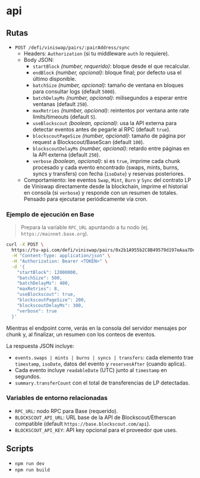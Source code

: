 # api

## Rutas

- `POST /defi/viniswap/pairs/:pairAddress/sync`
  - Headers: `Authorization` (si tu middleware `auth` lo requiere).
  - Body JSON:
    - `startBlock` *(number, requerido)*: bloque desde el que recalcular.
    - `endBlock` *(number, opcional)*: bloque final; por defecto usa el último disponible.
    - `batchSize` *(number, opcional)*: tamaño de ventana en bloques para consultar logs (default `5000`).
    - `batchDelayMs` *(number, opcional)*: milisegundos a esperar entre ventanas (default `250`).
    - `maxRetries` *(number, opcional)*: reintentos por ventana ante rate limits/timeouts (default `5`).
    - `useBlockscout` *(boolean, opcional)*: usa la API externa para detectar eventos antes de pegarle al RPC (default `true`).
    - `blockscoutPageSize` *(number, opcional)*: tamaño de página por request a Blockscout/BaseScan (default `100`).
    - `blockscoutDelayMs` *(number, opcional)*: retardo entre páginas en la API externa (default `250`).
    - `verbose` *(boolean, opcional)*: si es `true`, imprime cada chunk procesado y cada evento encontrado (swaps, mints, burns, syncs y transfers) con fecha (`isoDate`) y reservas posteriores.
  - Comportamiento: lee eventos `Swap`, `Mint`, `Burn` y `Sync` del contrato LP de Viniswap directamente desde la blockchain, imprime el historial en consola (si `verbose`) y responde con un resumen de totales. Pensado para ejecutarse periódicamente vía cron.

### Ejemplo de ejecución en Base

> Prepara la variable `RPC_URL` apuntando a tu nodo (ej. `https://mainnet.base.org`).

```bash
curl -X POST \
  https://tu-api.com/defi/viniswap/pairs/0x2b1A955b2C8B49579d197eAaa7DcE7DBC7b4dA23/sync \
  -H "Content-Type: application/json" \
  -H "Authorization: Bearer <TOKEN>" \
  -d '{
    "startBlock": 12000000,
    "batchSize": 500,
    "batchDelayMs": 400,
    "maxRetries": 8,
    "useBlockscout": true,
    "blockscoutPageSize": 200,
    "blockscoutDelayMs": 300,
    "verbose": true
  }'
```

Mientras el endpoint corre, verás en la consola del servidor mensajes por chunk y, al finalizar, un resumen con los conteos de eventos.

La respuesta JSON incluye:

- `events.swaps | mints | burns | syncs | transfers`: cada elemento trae `timestamp`, `isoDate`, datos del evento y `reservesAfter` (cuando aplica).
- Cada evento incluye `readableDate` (UTC) junto al `timestamp` en segundos.
- `summary.transferCount` con el total de transferencias de LP detectadas.

### Variables de entorno relacionadas

- `RPC_URL`: nodo RPC para Base (requerido).
- `BLOCKSCOUT_API_URL`: URL base de la API de Blockscout/Etherscan compatible (default `https://base.blockscout.com/api`).
- `BLOCKSCOUT_API_KEY`: API key opcional para el proveedor que uses.

## Scripts

- `npm run dev`
- `npm run build`
